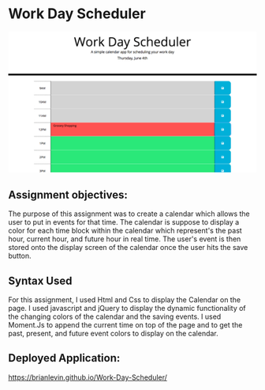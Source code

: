 # Work Day Scheduler

![](images/image.png)

## Assignment objectives:

The purpose of this assignment was  to create  a calendar  which allows the user to put in events for that time. The calendar is suppose to display a color for each time block within the calendar which represent's the    past hour, current hour, and future hour in real time. The user's event is then stored onto the display screen of the calendar once the user hits the save button. 

## Syntax Used
For this assignment, I used Html and Css to display the Calendar  on the page. I used javascript and jQuery to display the dynamic functionality of the changing colors of the calendar and the saving events. I used Moment.Js to append the current time on top of the page and to get the past, present, and future event colors to display on the calendar.



## Deployed Application:

https://brianlevin.github.io/Work-Day-Scheduler/
